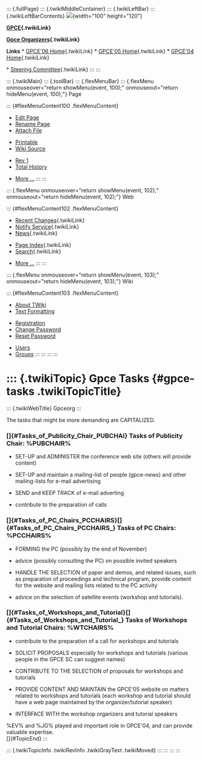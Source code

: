 ::: {.fullPage}
::: {.twikiMiddleContainer}
::: {.twikiLeftBar}
::: {.twikiLeftBarContents}
![](../pub/Gpceorg/WebLeftBar/gpce-logo.jpg){width="100" height="120"}

**[GPCE](../Gpce/WebHome){.twikiLink}**

**[Gpce Organizers](WebHome){.twikiLink}**

**Links** \* [GPCE\'06 Home](../GPCE06/WebHome){.twikiLink} \* [GPCE\'05
Home](../Gpce05/WebHome){.twikiLink} \* [GPCE\'04
Home](../Gpce04/WebHome){.twikiLink}

\* [Steering Committee](../Gpce/SteeringCommittee){.twikiLink}
:::
:::

::: {.twikiMain}
::: {.toolBar}
::: {.flexMenuBar}
::: {.flexMenu onmouseover="return showMenu(event, 100);" onmouseout="return hideMenu(event, 100);"}
Page

::: {#flexMenuContent100 .flexMenuContent}
-   [Edit
    Page](http://www.program-transformation.org/edit/Gpceorg/GpceTasks?t=1536827630)
-   [Rename
    Page](http://www.program-transformation.org/rename/Gpceorg/GpceTasks)
-   [Attach
    File](http://www.program-transformation.org/attach/Gpceorg/GpceTasks)

<!-- -->

-   [Printable](http://www.program-transformation.org/view/Gpceorg/GpceTasks?skin=print.pattern)
-   [Wiki
    Source](http://www.program-transformation.org/view/Gpceorg/GpceTasks?skin=text&raw=on&contenttype=text/plain)

<!-- -->

-   [Rev
    1](http://www.program-transformation.org/view/Gpceorg/GpceTasks?rev=1.1)
-   [Total
    History](http://www.program-transformation.org/rdiff/Gpceorg/GpceTasks)

<!-- -->

-   [More
    \...](http://www.program-transformation.org/oops/Gpceorg/GpceTasks?template=oopsmore&param1=1.1&param2=1.1)
:::
:::

::: {.flexMenu onmouseover="return showMenu(event, 102);" onmouseout="return hideMenu(event, 102);"}
Web

::: {#flexMenuContent102 .flexMenuContent}
-   [Recent Changes](WebChanges){.twikiLink}
-   [Notify Service](WebNotify){.twikiLink}
-   [News](WebNews){.twikiLink}

<!-- -->

-   [Page Index](WebIndex){.twikiLink}
-   [Search](WebSearch){.twikiLink}

<!-- -->

-   [More
    \...](http://www.program-transformation.org/oops/Gpceorg/GpceTasks?template=oopsmore&param1=1.1&param2=1.1)
:::
:::

::: {.flexMenu onmouseover="return showMenu(event, 103);" onmouseout="return hideMenu(event, 103);"}
Wiki

::: {#flexMenuContent103 .flexMenuContent}
-   [About
    TWiki](http://www.program-transformation.org/view/TWiki/WebHome)
-   [Text
    Formatting](http://www.program-transformation.org/view/TWiki/TextFormattingRules)

<!-- -->

-   [Registration](http://www.program-transformation.org/view/TWiki/TWikiRegistration)
-   [Change
    Password](http://www.program-transformation.org/view/TWiki/ChangePassword)
-   [Reset
    Password](http://www.program-transformation.org/view/TWiki/ResetPassword)

<!-- -->

-   [Users](http://www.program-transformation.org/view/Main/TWikiUsers)
-   [Groups](http://www.program-transformation.org/view/Main/TWikiGroups)
:::
:::
:::
:::

::: {.twikiTopic}
Gpce Tasks {#gpce-tasks .twikiTopicTitle}
==========

::: {.twikiWebTitle}
Gpceorg
:::

The tasks that might be more demanding are CAPITALIZED.

### []{#Tasks_of_Publicity_Chair_PUBCHAI} Tasks of Publicity Chair: %PUBCHAIR%

-   SET-UP and ADMINISTER the conference web site (others will provide
    content)

<!-- -->

-   SET-UP and maintain a mailing-list of people (gpce-news) and other
    mailing-lists for e-mail advertising

<!-- -->

-   SEND and KEEP TRACK of e-mail adverting

<!-- -->

-   contribute to the preparation of calls

### []{#Tasks_of_PC_Chairs_PCCHAIRS}[]{#Tasks_of_PC_Chairs_PCCHAIRS_} Tasks of PC Chairs: %PCCHAIRS%

-   FORMING the PC (possibly by the end of November)

<!-- -->

-   advice (possibly consulting the PC) on possible invited speakers

<!-- -->

-   HANDLE THE SELECTION of paper and demos, and related issues, such as
    preparation of proceedings and technical program, provide content
    for the website and mailing lists related to the PC activity

<!-- -->

-   advice on the selection of satellite events (workshop and
    tutorials).

### []{#Tasks_of_Workshops_and_Tutorial}[]{#Tasks_of_Workshops_and_Tutorial_} Tasks of Workshops and Tutorial Chairs: %WTCHAIRS%

-   contribute to the preparation of a call for workshops and tutorials

<!-- -->

-   SOLICIT PROPOSALS especially for workshops and tutorials (various
    people in the GPCE SC can suggest names)

<!-- -->

-   CONTRIBUTE TO THE SELECTION of proposals for workshops and tutorials

<!-- -->

-   PROVIDE CONTENT AND MAINTAIN the GPCE\'05 website on matters related
    to workshops and tutorials (each workshop and tutorial should have a
    web page maintained by the organizer/tutorial speaker)

<!-- -->

-   INTERFACE WITH the workshop organizers and tutorial speakers

\%EV% and %JG% played and important role in GPCE\'04, and can provide
valuable expertise.\
[]{#TopicEnd}
:::

::: {.twikiTopicInfo .twikiRevInfo .twikiGrayText .twikiMoved}
:::
:::
:::
:::
